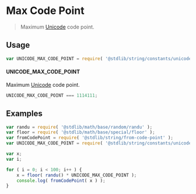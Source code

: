 # Max Code Point

> Maximum [Unicode][unicode] code point.

<section class="usage">

## Usage

``` javascript
var UNICODE_MAX_CODE_POINT = require( '@stdlib/string/constants/unicode-max-code-point' );
```

#### UNICODE_MAX_CODE_POINT

Maximum [Unicode][unicode] code point.

``` javascript
UNICODE_MAX_CODE_POINT === 1114111;
```

</section>

<!-- /.usage -->


<section class="examples">

## Examples

``` javascript
var randu = require( '@stdlib/math/base/random/randu' );
var floor = require( '@stdlib/math/base/special/floor' );
var fromCodePoint = require( '@stdlib/string/from-code-point' );
var UNICODE_MAX_CODE_POINT = require( '@stdlib/string/constants/unicode-max-code-point' );

var x;
var i;

for ( i = 0; i < 100; i++ ) {
    x = floor( randu() * UNICODE_MAX_CODE_POINT );
    console.log( fromCodePoint( x ) );
}
```

</section>

<!-- /.examples -->


<section class="links">

[unicode]: https://en.wikipedia.org/wiki/Unicode

</section>

<!-- /.links -->
